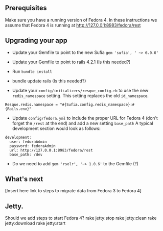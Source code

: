 ## Prerequisites
Make sure you have a running version of Fedora 4. In these instructions we assume that Fedora 4 is running at http://127.0.0.1:8983/fedora/rest

## Upgrading your app
* Update your Gemfile to point to the new Sufia 
`gem 'sufia', ' ~> 6.0.0'`

* Update your Gemfile to point to rails 4.2.1 (Is this needed?)
* Run `bundle install`
* bundle update rails (Is this needed?)

* Update your `config/initializers/resque_config.rb` to use the new `redis_namespace` setting. This setting replaces the old `id_namespace`. 

```Resque.redis.namespace = "#{Sufia.config.redis_namespace}:#{Rails.env}"```

* Update `config/fedora.yml` to include the proper URL for Fedora 4 (don't forget the `/rest` at the end) and add a new setting `base_path` A typical development section would look as follows:

```
development:
  user: fedoraAdmin
  password: fedoraAdmin
  url: http://127.0.0.1:8983/fedora/rest
  base_path: /dev
```

* Do we need to add `gem 'rsolr', '~> 1.0.6'` to the Gemfile (?)

## What's next
[Insert here link to steps to migrate data from Fedora 3 to Fedora 4]

## Jetty. 
Should we add steps to start Fedora 4? 
rake jetty:stop
rake jetty:clean
rake jetty:download
rake jetty:start
